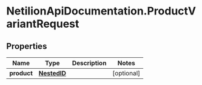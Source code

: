# NetilionApiDocumentation.ProductVariantRequest

## Properties
Name | Type | Description | Notes
------------ | ------------- | ------------- | -------------
**product** | [**NestedID**](NestedID.md) |  | [optional] 
